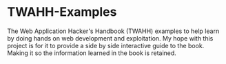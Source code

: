 # TWAHH-Examples
The Web Application Hacker's Handbook (TWAHH) examples to help learn by doing hands on web development and exploitation. My hope with this project is for it to provide a side by side interactive guide to the book. Making it so the information learned in the book is retained.
